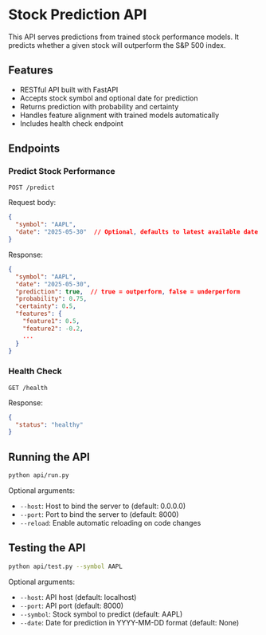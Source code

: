 # Stock Prediction API

This API serves predictions from trained stock performance models. It predicts whether a given stock will outperform the S&P 500 index.

## Features

- RESTful API built with FastAPI
- Accepts stock symbol and optional date for prediction
- Returns prediction with probability and certainty
- Handles feature alignment with trained models automatically
- Includes health check endpoint

## Endpoints

### Predict Stock Performance

```
POST /predict
```

Request body:
```json
{
  "symbol": "AAPL",
  "date": "2025-05-30"  // Optional, defaults to latest available date
}
```

Response:
```json
{
  "symbol": "AAPL",
  "date": "2025-05-30",
  "prediction": true,  // true = outperform, false = underperform
  "probability": 0.75,
  "certainty": 0.5,
  "features": {
    "feature1": 0.5,
    "feature2": -0.2,
    ...
  }
}
```

### Health Check

```
GET /health
```

Response:
```json
{
  "status": "healthy"
}
```

## Running the API

```bash
python api/run.py
```

Optional arguments:
- `--host`: Host to bind the server to (default: 0.0.0.0)
- `--port`: Port to bind the server to (default: 8000)
- `--reload`: Enable automatic reloading on code changes

## Testing the API

```bash
python api/test.py --symbol AAPL
```

Optional arguments:
- `--host`: API host (default: localhost)
- `--port`: API port (default: 8000)
- `--symbol`: Stock symbol to predict (default: AAPL)
- `--date`: Date for prediction in YYYY-MM-DD format (default: None)
